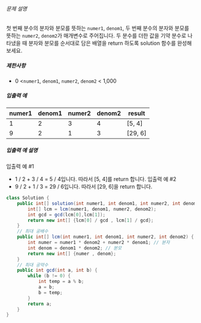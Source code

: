 ###### 문제 설명
첫 번째 분수의 분자와 분모를 뜻하는 `numer1`, `denom1`, 두 번째 분수의 분자와 분모를 뜻하는 `numer2`, `denom2`가 매개변수로 주어집니다. 두 분수를 더한 값을 기약 분수로 나타냈을 때 분자와 분모를 순서대로 담은 배열을 return 하도록 solution 함수를 완성해보세요.
##### 제한사항
- 0 <`numer1`, `denom1`, `numer2`, `denom2` < 1,000

##### 입출력 예

|numer1|denom1|numer2|denom2|result|
|---|---|---|---|---|
|1|2|3|4|[5, 4]|
|9|2|1|3|[29, 6]|

##### 입출력 예 설명
입출력 예 #1
- 1 / 2 + 3 / 4 = 5 / 4입니다. 따라서 [5, 4]를 return 합니다.
입출력 예 #2
- 9 / 2 + 1 / 3 = 29 / 6입니다. 따라서 [29, 6]을 return 합니다.

```java
class Solution {
    public int[] solution(int numer1, int denom1, int numer2, int denom2) {
        int[] lcm = lcm(numer1, denom1, numer2, denom2);
        int gcd = gcd(lcm[0],lcm[1]);
        return new int[] {lcm[0] / gcd , lcm[1] / gcd};
    }
    // 최대 공배수
    public int[] lcm(int numer1, int denom1, int numer2, int denom2) {
        int numer = numer1 * denom2 + numer2 * denom1; // 분자
        int denom = denom1 * denom2; // 분모
        return new int[] {numer , denom};
    }
    // 최대 공약수
    public int gcd(int a, int b) {
        while (b != 0) {
            int temp = a % b;
            a = b;
            b = temp;
        }
        return a;
    }
}
```
